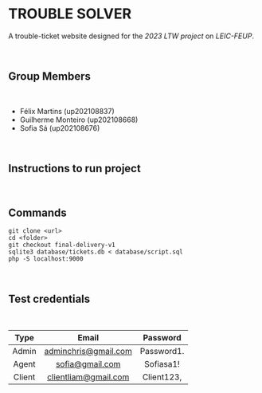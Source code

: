 
# **TROUBLE SOLVER**

A trouble-ticket website designed for the *2023 LTW project* on *LEIC-FEUP*.

<br>


## **Group Members**
<br>

- Félix Martins (up202108837)
- Guilherme Monteiro (up202108668)
- Sofia Sá (up202108676)

<br>

## **Instructions to run project**

<br>

## Commands

```
git clone <url>
cd <folder>
git checkout final-delivery-v1
sqlite3 database/tickets.db < database/script.sql
php -S localhost:9000
```
<br>

##  Test credentials

<br>


| Type | Email | Password|
| :--: | :--: | :--: |
| Admin | adminchris@gmail.com | Password1. |
| Agent | sofia@gmail.com | Sofiasa1! |
| Client | clientliam@gmail.com | Client123, |
